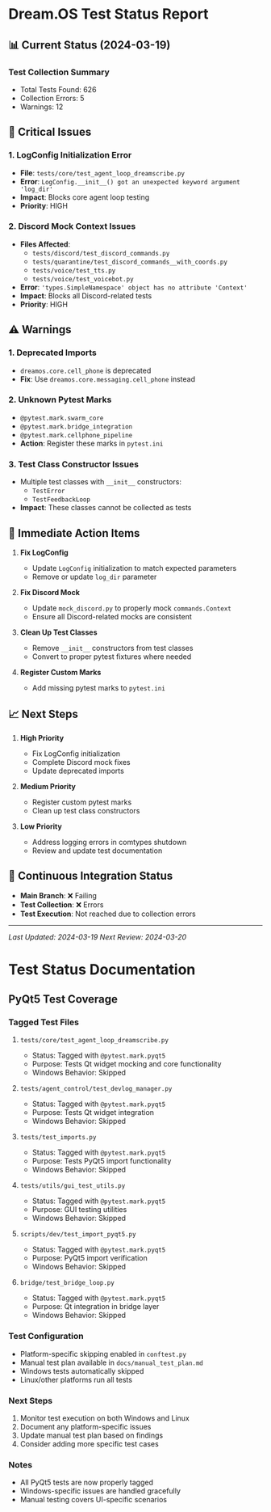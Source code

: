 # Dream.OS Test Status Report

## 📊 Current Status (2024-03-19)

### Test Collection Summary
- Total Tests Found: 626
- Collection Errors: 5
- Warnings: 12

## 🔴 Critical Issues

### 1. LogConfig Initialization Error
- **File**: `tests/core/test_agent_loop_dreamscribe.py`
- **Error**: `LogConfig.__init__() got an unexpected keyword argument 'log_dir'`
- **Impact**: Blocks core agent loop testing
- **Priority**: HIGH

### 2. Discord Mock Context Issues
- **Files Affected**:
  - `tests/discord/test_discord_commands.py`
  - `tests/quarantine/test_discord_commands__with_coords.py`
  - `tests/voice/test_tts.py`
  - `tests/voice/test_voicebot.py`
- **Error**: `'types.SimpleNamespace' object has no attribute 'Context'`
- **Impact**: Blocks all Discord-related tests
- **Priority**: HIGH

## ⚠️ Warnings

### 1. Deprecated Imports
- `dreamos.core.cell_phone` is deprecated
- **Fix**: Use `dreamos.core.messaging.cell_phone` instead

### 2. Unknown Pytest Marks
- `@pytest.mark.swarm_core`
- `@pytest.mark.bridge_integration`
- `@pytest.mark.cellphone_pipeline`
- **Action**: Register these marks in `pytest.ini`

### 3. Test Class Constructor Issues
- Multiple test classes with `__init__` constructors:
  - `TestError`
  - `TestFeedbackLoop`
- **Impact**: These classes cannot be collected as tests

## 🎯 Immediate Action Items

1. **Fix LogConfig**
   - Update `LogConfig` initialization to match expected parameters
   - Remove or update `log_dir` parameter

2. **Fix Discord Mock**
   - Update `mock_discord.py` to properly mock `commands.Context`
   - Ensure all Discord-related mocks are consistent

3. **Clean Up Test Classes**
   - Remove `__init__` constructors from test classes
   - Convert to proper pytest fixtures where needed

4. **Register Custom Marks**
   - Add missing pytest marks to `pytest.ini`

## 📈 Next Steps

1. **High Priority**
   - Fix LogConfig initialization
   - Complete Discord mock fixes
   - Update deprecated imports

2. **Medium Priority**
   - Register custom pytest marks
   - Clean up test class constructors

3. **Low Priority**
   - Address logging errors in comtypes shutdown
   - Review and update test documentation

## 🔄 Continuous Integration Status

- **Main Branch**: ❌ Failing
- **Test Collection**: ❌ Errors
- **Test Execution**: Not reached due to collection errors

---
*Last Updated: 2024-03-19*
*Next Review: 2024-03-20*

# Test Status Documentation

## PyQt5 Test Coverage

### Tagged Test Files
1. `tests/core/test_agent_loop_dreamscribe.py`
   - Status: Tagged with `@pytest.mark.pyqt5`
   - Purpose: Tests Qt widget mocking and core functionality
   - Windows Behavior: Skipped

2. `tests/agent_control/test_devlog_manager.py`
   - Status: Tagged with `@pytest.mark.pyqt5`
   - Purpose: Tests Qt widget integration
   - Windows Behavior: Skipped

3. `tests/test_imports.py`
   - Status: Tagged with `@pytest.mark.pyqt5`
   - Purpose: Tests PyQt5 import functionality
   - Windows Behavior: Skipped

4. `tests/utils/gui_test_utils.py`
   - Status: Tagged with `@pytest.mark.pyqt5`
   - Purpose: GUI testing utilities
   - Windows Behavior: Skipped

5. `scripts/dev/test_import_pyqt5.py`
   - Status: Tagged with `@pytest.mark.pyqt5`
   - Purpose: PyQt5 import verification
   - Windows Behavior: Skipped

6. `bridge/test_bridge_loop.py`
   - Status: Tagged with `@pytest.mark.pyqt5`
   - Purpose: Qt integration in bridge layer
   - Windows Behavior: Skipped

### Test Configuration
- Platform-specific skipping enabled in `conftest.py`
- Manual test plan available in `docs/manual_test_plan.md`
- Windows tests automatically skipped
- Linux/other platforms run all tests

### Next Steps
1. Monitor test execution on both Windows and Linux
2. Document any platform-specific issues
3. Update manual test plan based on findings
4. Consider adding more specific test cases

### Notes
- All PyQt5 tests are now properly tagged
- Windows-specific issues are handled gracefully
- Manual testing covers UI-specific scenarios 